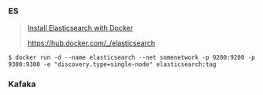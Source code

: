 ### ES

> [Install Elasticsearch with Docker](https://www.elastic.co/guide/en/elasticsearch/reference/7.5/docker.html#docker)
>
> https://hub.docker.com/_/elasticsearch

```shell
$ docker run -d --name elasticsearch --net somenetwork -p 9200:9200 -p 9300:9300 -e "discovery.type=single-node" elasticsearch:tag
```



### Kafaka

